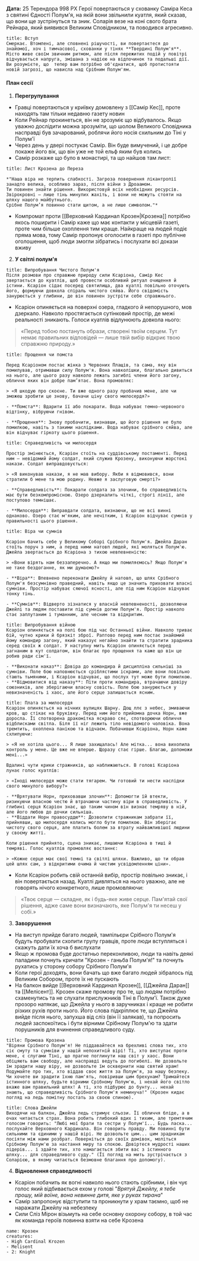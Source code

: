 **Дата:** 25 Терендора 998 РХ
Герої повертаються у схованку Саміра Кеса з святині Єдності Полум'я, на якій вони звільнили куатля, який сказав, що вони ще зустрінуться та зник. Соларія везе на коні свого брата Рейнара, який виявився Великим Сповідником, та поводився агресивно.
```ad-note
title: Вступ
Смеркає. Втомлені, але сповнені рішучості, ви повертаєтеся до знайомої, хоч і тимчасової, схованки у тінях **Твердині Полум'я**. Місто живе своїм звичним ритмом, але після пережитих подій у повітрі відчувається напруга, змішана з надією на відпочинок та подальші дії. Ви розумієте, що  тепер вам потрібно об'єднатися, щоб протистояти новій загрозі, що нависла над Срібним Полум'ям.
```
#### План сесії
1. **Перегрупування**
- Гравці повертаються у криївку домовлену з [[Самір Кес]], проте находять там тільки недавню газету новин
- Коли Рейнар прокинеться, він не зрозуміє що відбувалось. Якщо уважно дослідити можна зрозуміти, що шолом Великого Сповідника насправді був зачарований, роблячи його носія схильним до Тіні у Полум'ї 
- Через день у двері постукає Самір. Він буде вимучений, і це добре покаже його вік, що він уже не той ельф яким був колись
- Самір розкаже що було в монастирі, та що найшов там лист:
```ad-note
title: Лист Крозена до Переза 

*"Наша віра не терпить слабкості. Загроза повернення лікантропії занадто велика, особливо зараз, після війни з Дроаамом.  
Ти повинен знайти рішення. Використовуй всіх необхідних ресурсів. Звірокровні – лише тінь минулих жахіть, і вони не можуть стояти на шляху нашого майбутнього.  
Срібне Полум’я повинно стати щитом, а не лише символом."*  
```
- Компромат проти [[Верховний Кардинал Крозен|Крозена]] потрібно якось поширити і Самір каже що має контакти у місцевій газеті, проте чим більше охоплення тим краще. Найкраще на людей подіє пряма мова, тому Самір пропонує оголосити в газеті про публічне оголошення, щоб люди змогли зібратись і послухати всі докази вживу
2. **У світлі полум'я**
```ad-note
title: Випробування Чистого Полум'я
Після розмови про справжню природу сили Ксаріона, Самір Кес звертається до куатлів, щоб провести особливий ритуал очищення й істини. Ксаріон сідає посеред святилища, два куатлі повільно оточують його, формуючи довкола спіраль чистого сяйва. Його свідомість занурюється у глибини, де він повинен зустріти себе справжнього.
```
- Ксаріон опиняється на поверхні озера, гладкого й непорушного, мов дзеркало. Навколо простягається сутінковий простір, де межі реальності зникають. Голоси куатлів відлунюють довкола нього:

> «Перед тобою постануть образи, створені твоїм серцем. Тут немає правильних відповідей — лише твій вибір відкриє твою справжню природу.»
```ad-note
title: Прощення чи помста

Перед Ксаріоном постає жінка з Червоних Плащів, та сама, яку він помилував, отримавши силу Полум'я. Вона навколішки, благально дивиться на нього, але цього разу навколо лежать загиблі члени його загону, обличчя яких він добре пам’ятає. Вона промовляє:

> «Я шкодую про скоєне. Ти вже одного разу пробачив мене, але чи зможеш зробити це знову, бачачи ціну свого милосердя?»

- **Помста**: Вдарити її або покарати. Вода набуває темно-червоного відтінку, вібруючи гнівом.
    
- **Прощення**: Знову пробачити, визнавши, що його рішення не було помилкою, навіть з такими наслідками. Вода набуває срібного сяйва, але він відчуває гіркоту цього рішення.
```
 ```ad-note
title: Справедливість чи милосердя

Простір змінюється, Ксаріон стоїть на суддівському постаменті. Перед ним — невідомий йому солдат, який служив Крозену, виконуючи жорстокі накази. Солдат виправдовується:

> «Я виконував накази, я не мав вибору. Якби я відмовився, вони стратили б мене та мою родину. Невже я заслуговую смерті?»

- **Справедливість**: Покарати солдата за злочини, бо справедливість має бути безкомпромісною. Озеро дзеркалить чіткі, строгі лінії, але поступово темнішає.
    
- **Милосердя**: Виправдати солдата, визнаючи, що не всі винні однаково. Озеро стає м'яким, але нечітким, і Ксаріон відчуває сумнів у правильності цього рішення.
```
```ad-note
title: Віра чи сумнів

Ксаріон бачить себе у Великому Соборі Срібного Полум'я. Джейла Даран стоїть поруч з ним, а перед ними натовп людей, які моляться Полум'ю. Джейла звертається до Ксаріона з тихою невпевненістю:

> «Вони вірять нам беззаперечно. А якщо ми помиляємось? Якщо Полум'я не таке бездоганне, як ми думаємо?»

- **Віра**: Впевнено переконати Джейлу й натовп, що шлях Срібного Полум'я безсумнівно праведний, навіть якщо це значить приховати власні сумніви. Простір набуває сяючої ясності, але під ним Ксаріон відчуває тонку тінь.
    
- **Сумнів**: Відверто зізнатися у власній невпевненості, дозволяючи Джейлі та людям поставити під сумнів догми Полум'я. Простір навколо стає заплутаним і туманним, але чесним та відкритим.
```
```ad-note
title: Випробування війною
Ксаріон опиняється на полі бою під час Останньої війни. Навколо триває бій, чутно крики й брязкіт зброї. Раптово перед ним постає знайомий йому командир загону, який наказує негайно знайти та стратити зрадника серед своїх ж солдат. У наступну мить Ксаріон опиняється перед загнаним в кут солдатом, він благає про прощення та каже що він це робив ради сім'ї.

- **Виконати наказ**: Довіра до командира й дисципліна сильніші за сумніви. Поле бою наповнюється сріблястими іскрами, але вони повільно стають тьмяними, і Ксаріон відчуває, що послух тут може бути помилкою.
- **Відмовитися від наказу**: Піти проти командира, втрачаючи довіру союзників, але зберігаючи власну совість. Поле бою занурюється у невизначеність і хаос, але його серце залишається ясним.

```
```ad-note
title: Плата за милосердя
Ксаріон опиняється на нічних вулицях Шарну. Дощ ллє з небес, змиваючи кров, що стікає на бруківку. Перед ним його прийомна дочка Норн, вже доросла. Її спотворена дракомітка яскраво сяє, спотворюючи обличчя відблисками світла. Біля її ніг лежить тіло невідомого чоловіка. Вона тремтить, охоплена панікою та відчаєм. Побачивши Ксаріона, Норн каже схлипуючи:

> «Я не хотіла цього... Я лише захищалась! Але мітка... вона вихопила контроль у мене. Це вже не вперше. Щоразу стає гірше. Благаю, допоможи мені...»

Вдалині чути крики стражників, що наближаються. В голові Ксаріона лунає голос куатлів:

> «Іноді милосердя може стати тягарем. Чи готовий ти нести наслідки свого минулого вибору?»

- **Врятувати Норн, приховавши злочин**: Допомогти їй втекти, ризикуючи власною честю й втрачаючи частину віри в справедливість. У глибині серця Ксаріон знає, що таким чином він визнає темряву в ній, але його любов до дочки сильніша.
- **Віддати Норн правосуддю**: Дозволити стражникам забрати її, прийнявши, що милосердя колись могло бути помилкою. Він зберігає чистоту свого серця, але платить болем за втрату найважливішої людини у своєму житті.

Коли рішення прийнято, сцена зникає, лишаючи Ксаріона в тиші й темряві. Голос куатлів промовляє востаннє:

> «Кожне серце має свої темні та світлі шляхи. Важливо, що ти обрав цей шлях сам, з відкритими очима й чистим усвідомленням ціни».

```

- Коли Ксаріон робить свій останній вибір, простір повільно зникає, і він повертається назад. Куатлі дивляться на нього уважно, але не говорять нічого конкретного, лише промовляючи:

> «Твоє серце — складне, як і будь-яке живе серце. Пам'ятай свої рішення, адже саме вони визначають, яке Полум'я ти несеш у собі.»

3. **Заворушення**
- На виступ прийде багато людей, тампільєри Срібного Полум'я будуть пробувати схопити групу гравців, проте люди вступляться і скажуть дати їх хоча б вислухати
- Якщо ж промова буде достатньо переконливою, люди та навіть деякі паладини почнуть кричати "Крозен - ганьба Полум'я!" та почнуть рухатись у сторону собору Срібного Полум'я
- Коли герої доходять, вони бачать що вже багато людей зібралось під Великим Собором, проте їх не пускають
- На балкон вийде [[Верховний Кардинал Крозен]], [[Джейла Даран]] та [[Мелісент]]. Крозен скаже промову про те, що людям потрібно схаменутись та не слухати прислужників Тіні в Полум'ї. Також дуже прозоро натякає, що Джейла у нього в заручниках і краще не робити різких рухів проти нього. Його слова підкріплює те, що Джейла вийде після нього, запухша від сліз (він її залякав), та попросить людей заспокоїтись і бути вірними Срібному Полум'ю та здати порушників для вчинення справедливого суду.
```ad-note
title: Промова Крозена
"Віряни Срібного Полум'я! Не піддавайтеся на брехливі слова тих, хто сіє смуту та сумніви у нашій непохитній вірі! Ті, хто виступає проти мене, є слугами Тіні, що прагне поглинути наш світ у хаос. Вони обіцяють вам свободу, але насправді ведуть до погибелі. Не дозвольте їм зрадити нашу віру, не дозвольте їм осквернити наш святий храм! Подумайте про тих, хто віддав своє життя за Полум'я, за нашу безпеку. Чи хочете ви зрадити їхню пам'ять, повіривши цим брехунам? Тримайтеся істинного шляху, будьте вірними Срібному Полум'ю, і нехай його світло вкаже вам правильний шлях! А ті, хто підбурює до бунту... нехай знають, що справедливість Срібного Полум'я неминуча!" (Крозен кидає погляд на ледь помітну постать за своєю спиною).
```
```ad-note
title: Слова Джейли
Виходячи на балкон, Джейла ледь стримує сльози. Її обличчя бліде, а в очах читається страх. Вона робить глибокий вдих і тихим, але тремтячим голосом говорить: "Любі мої брати та сестри у Полум'ї... Будь ласка... послухайте Верховного Кардинала. Він говорить правду. Ми повинні бути сильними та єдиними у нашій вірі. Не дозвольте цим... цим зрадникам посіяти між нами розбрат. Поверніться до своїх домівок, моліться Срібному Полум'ю за настання миру та спокою. Довіртеся мудрості наших лідерів... і здайте тих, хто намагається збити вас з істинного шляху... для справедливого суду." (Її погляд на мить зустрічається з Соларією, в якому читається безмовне благання про допомогу).
```
4. **Відновлення справедливості**
- Ксаріон побачить як вогні навколо нього стають срібними, і він чує голос який відбивається ехом у голові "*Врятуй Джейлу, я тебе прошу, мій воїне, вона невинне дитя, яке у руках тирана*"
- Самір запропонує відступити та проникнути у храм таємно, щоб не наражати Джейлу на небезпеку
- Сили Сліз Мірон візьмуть на себе основну охорону собору, в той час як команда героїв повинна взяти на себе Крозена
```encounter 
name: Крозен
creatures: 
- High Cardinal Krozen
- Melisent
- 2: Knight
```


